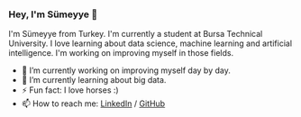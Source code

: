 ### Hey, I'm Sümeyye 👋

I'm Sümeyye from Turkey. I'm currently a student at Bursa Technical University. I love learning about data science, machine learning and artificial intelligence. I'm working on improving myself in those fields. 

- 🔭 I’m currently working on improving myself day by day.
- 🌱 I’m currently learning about big data.
- ⚡ Fun fact: I love horses :)
- 📫 How to reach me: [LinkedIn](https://www.linkedin.com/in/sumeyye-dural/) / [GitHub](https://github.com/sumeyyedrl)



